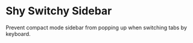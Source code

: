 
# Shy Switchy Sidebar
Prevent compact mode sidebar from popping up when switching tabs by keyboard.
